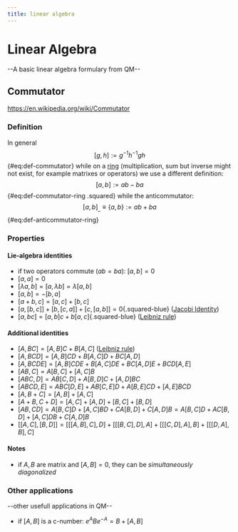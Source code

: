 ```yaml
---
title: linear algebra
---
```


# Linear Algebra
--A basic linear algebra formulary from QM--

<!-- TODO a <small> under a title sould have no space and be authomatically centered (maybe also gray) -->

## Commutator

https://en.wikipedia.org/wiki/Commutator

### Definition

In  general
$$
[g, h] := g^{-1}h^{-1}gh
$${#eq:def-commutator}
while on a [ring](https://en.wikipedia.org/wiki/Ring_(mathematics)) (multiplication, sum but inverse might not exist, for example matrixes or operators) we use a different definition:
$$
[a, b] := ab - ba
$${#eq:def-commutator-ring .squared}
while the anticommutator:
$$
[a, b]_\_ \equiv \{a, b\} := ab + ba
$${#eq:def-anticommutator-ring}

### Properties

#### Lie-algebra identities
- if two operators commute ($ab = ba$): $[a, b] = 0$
- $[a, a] = 0$
- $[\lambda a, b] = [a, \lambda b] = \lambda [a, b]$
- $[a, b] = -[b, a]$
- $[a + b, c] = [a, c] + [b, c]$
- $[a, [b,c]] + [b,[c,a]] + [c,[a,b]] = 0${.squared-blue} ([Jacobi Identity](https://en.wikipedia.org/wiki/Jacobi_identity))
- $[a, bc] = [a,b]c + b[a,c]${.squared-blue} ([Leibniz rule](https://it.wikipedia.org/wiki/Regola_di_Leibniz))

#### Additional identities
- $[A, BC] = [A, B]C + B[A, C]$ ([Leibniz rule](https://it.wikipedia.org/wiki/Regola_di_Leibniz))
- $[A, BCD] = [A, B]CD + B[A, C]D + BC[A, D]$
- $[A, BCDE] = [A, B]CDE + B[A, C]DE + BC[A, D]E + BCD[A, E]$
- $[AB, C] = A[B, C] + [A, C]B$
- $[ABC, D] = AB[C, D] + A[B, D]C + [A, D]BC$
- $[ABCD, E] = ABC[D, E] + AB[C, E]D + A[B, E]CD + [A, E]BCD$
- $[A, B + C] = [A, B] + [A, C]$
- $[A + B, C + D] = [A, C] + [A, D] + [B, C] + [B, D]$
- $[AB, CD] = A[B, C]D + [A, C]BD + CA[B, D] + C[A, D]B =A[B, C]D + AC[B,D] + [A,C]DB + C[A, D]B$
- $[[A, C], [B, D]] = [[[A, B], C], D] + [[[B, C], D], A] + [[[C, D], A], B] + [[[D, A], B], C]$

#### Notes

- if $A, B$ are matrix and $[A, B] = 0$, they can be _simultaneously diagonalized_


### Other applications
--other usefull applications in QM--

- if $[A, B]$ is a c-number: $e^A B e^{-A} = B + [A, B]$